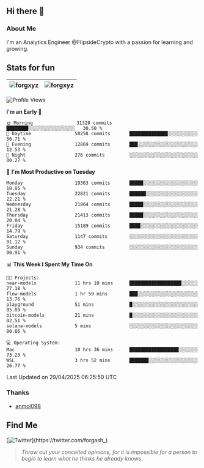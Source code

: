 ## Hi there 👋

### About Me

I'm an Analytics Engineer @FlipsideCrypto with a passion for learning and growing.
  
## Stats for fun

| <img align="center" src="https://github-readme-streak-stats.herokuapp.com/?user=forgxyz&theme=tokyonight" alt="forgxyz" /> | <img align="center" src="https://github-readme-stats.vercel.app/api?username=forgxyz&theme=tokyonight&show_icons=true" alt="forgxyz" /> |
| ------------- |------------- |


<!--START_SECTION:waka-->
![Profile Views](http://img.shields.io/badge/Profile%20Views-0-blue)

**I'm an Early 🐤** 

```text
🌞 Morning                31328 commits       ████████░░░░░░░░░░░░░░░░░   30.50 % 
🌆 Daytime                58258 commits       ██████████████░░░░░░░░░░░   56.71 % 
🌃 Evening                12869 commits       ███░░░░░░░░░░░░░░░░░░░░░░   12.53 % 
🌙 Night                  276 commits         ░░░░░░░░░░░░░░░░░░░░░░░░░   00.27 % 
```
📅 **I'm Most Productive on Tuesday** 

```text
Monday                   19363 commits       █████░░░░░░░░░░░░░░░░░░░░   18.85 % 
Tuesday                  22821 commits       ██████░░░░░░░░░░░░░░░░░░░   22.21 % 
Wednesday                21864 commits       █████░░░░░░░░░░░░░░░░░░░░   21.28 % 
Thursday                 21413 commits       █████░░░░░░░░░░░░░░░░░░░░   20.84 % 
Friday                   15189 commits       ████░░░░░░░░░░░░░░░░░░░░░   14.79 % 
Saturday                 1147 commits        ░░░░░░░░░░░░░░░░░░░░░░░░░   01.12 % 
Sunday                   934 commits         ░░░░░░░░░░░░░░░░░░░░░░░░░   00.91 % 
```


📊 **This Week I Spent My Time On** 

```text
🐱‍💻 Projects: 
near-models              11 hrs 10 mins      ███████████████████░░░░░░   77.18 % 
flow-models              1 hr 59 mins        ███░░░░░░░░░░░░░░░░░░░░░░   13.76 % 
playground               51 mins             █░░░░░░░░░░░░░░░░░░░░░░░░   05.89 % 
bitcoin-models           21 mins             █░░░░░░░░░░░░░░░░░░░░░░░░   02.51 % 
solana-models            5 mins              ░░░░░░░░░░░░░░░░░░░░░░░░░   00.66 % 

💻 Operating System: 
Mac                      10 hrs 36 mins      ██████████████████░░░░░░░   73.23 % 
WSL                      3 hrs 52 mins       ███████░░░░░░░░░░░░░░░░░░   26.77 % 
```


 Last Updated on 29/04/2025 06:25:50 UTC
<!--END_SECTION:waka-->

### Thanks
 - [anmol098](https://github.com/anmol098/waka-readme-stats/)
  
## Find Me
[![Twitter](https://img.shields.io/twitter/url/https/twitter.com/forgash_.svg?style=social&label=Follow%20%40forgash_)](https://twitter.com/forgash_)


> *Throw out your conceited opinions, for it is impossible for a person to begin to learn what he thinks he already knows.* 
